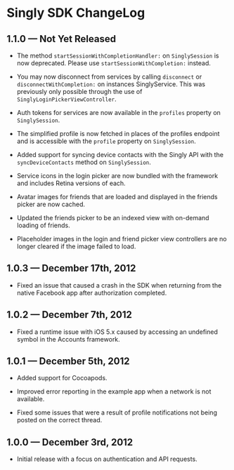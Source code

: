 
# Singly SDK ChangeLog

## 1.1.0 — Not Yet Released

* The method `startSessionWithCompletionHandler:` on `SinglySession` is now
  deprecated. Please use `startSessionWithCompletion:` instead.

* You may now disconnect from services by calling `disconnect` or
  `disconnectWithCompletion:` on instances SinglyService. This was previously
  only possible through the use of `SinglyLoginPickerViewController`.

* Auth tokens for services are now available in the `profiles` property on
  `SinglySession`.

* The simplified profile is now fetched in places of the profiles endpoint and
  is accessible with the `profile` property on `SinglySession`.

* Added support for syncing device contacts with the Singly API with the
  `syncDeviceContacts` method on `SinglySession`.

* Service icons in the login picker are now bundled with the framework and
  includes Retina versions of each.

* Avatar images for friends that are loaded and displayed in the friends picker
  are now cached.

* Updated the friends picker to be an indexed view with on-demand loading of
  friends.

* Placeholder images in the login and friend picker view controllers are no
  longer cleared if the image failed to load.

## 1.0.3 — December 17th, 2012

* Fixed an issue that caused a crash in the SDK when returning from the native
  Facebook app after authorization completed.

## 1.0.2 — December 7th, 2012

* Fixed a runtime issue with iOS 5.x caused by accessing an undefined symbol in
  the Accounts framework.

## 1.0.1 — December 5th, 2012

* Added support for Cocoapods.

* Improved error reporting in the example app when a network is not available.

* Fixed some issues that were a result of profile notifications not being posted
  on the correct thread.

## 1.0.0 — December 3rd, 2012

* Initial release with a focus on authentication and API requests.
